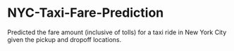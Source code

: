 # NYC-Taxi-Fare-Prediction
Predicted the fare amount (inclusive of tolls) for a taxi ride in New York City given the pickup and dropoff locations.
